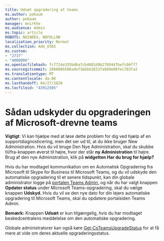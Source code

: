 ```yaml
---
title: Udsæt opgradering af teams
ms.author: pebaum
author: pebaum
manager: mnirkhe
ms.audience: Admin
ms.topic: article
ROBOTS: NOINDEX, NOFOLLOW
localization_priority: Normal
ms.collection: Adm_O365
ms.custom:
- "2737"
- "4000006"
ms.openlocfilehash: fcf724e335bd6a7cb4801d9b2789447befc06ff7
ms.sourcegitcommit: 286000b588adef1bbbb28337a9d9e087ec783fa2
ms.translationtype: MT
ms.contentlocale: da-DK
ms.lasthandoff: 04/27/2020
ms.locfileid: "43912505"
---
```

# <a name="how-to-postpone-the-microsoft-driven-teams-upgrade"></a>Sådan udskyder du opgraderingen af Microsoft-drevne teams

**Vigtigt**: Vi kan hjælpe med at løse dette problem for dig ved hjælp af en supportdiagnosticering, men det ser ud til, at du ikke bruger New Administration. Hvis du vil bruge Den Nye Administration, skal du skubbe til/fra-knappen øverst til højre, hvor der står **ny Administration** til højre. Brug af den nye Administration, klik på **widgetten Har du brug for hjælp?**

Hvis du har modtaget kommunikation om en Automatisk Opgradering fra Microsoft til Skype for Business til Microsoft Teams, og du vil udskyde den automatiske opgradering til et senere tidspunkt, kan din globale administrator logge på [portalen Teams Admin,](https://admin.teams.microsoft.com/dashboard) og når du har valgt knappen **Opdater status** under Microsoft Teams-opgradering, skal du vælge knappen **Udskyd.** Hvis du vil se den nye dato for din lejers automatiske opgradering til Microsoft Teams, skal du opdatere portalsiden Teams Admin.

**Bemærk:** Knappen **Udsæt** er kun tilgængelig, hvis du har modtaget beskedcentralens meddelelse om den automatiske opgradering. 

Globale administratorer kan også køre [Get-CsTeamsUpgradeStatus](https://docs.microsoft.com/powershell/module/skype/get-csteamsupgradestatus?view=skype-ps) for at få mere at vide om deres aktuelle opgraderingsstatus.
